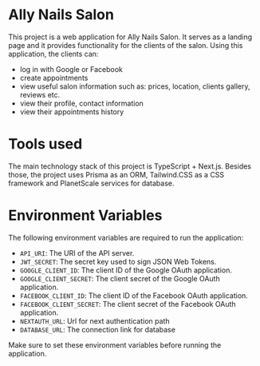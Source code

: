 # Ally Nails Salon

This project is a web application for Ally Nails Salon. 
It serves as a landing page and it provides functionality for the clients of the salon.
Using this application, the clients can:
 - log in with Google or Facebook
 - create appointments
 - view useful salon information such as: prices, location, clients gallery, reviews etc.
 - view their profile, contact information
 - view their appointments history

# Tools used

The main technology stack of this project is TypeScript + Next.js. 
Besides those, the project uses Prisma as an ORM, Tailwind.CSS as a CSS framework and 
PlanetScale services for database.

# Environment Variables

The following environment variables are required to run the application:

- `API_URI`: The URI of the API server.
- `JWT_SECRET`: The secret key used to sign JSON Web Tokens.
- `GOOGLE_CLIENT_ID`: The client ID of the Google OAuth application.
- `GOOGLE_CLIENT_SECRET`: The client secret of the Google OAuth application.
- `FACEBOOK_CLIENT_ID`: The client ID of the Facebook OAuth application.
- `FACEBOOK_CLIENT_SECRET`: The client secret of the Facebook OAuth application.
- `NEXTAUTH_URL`: Url for next authentication path
- `DATABASE_URL`: The connection link for database

Make sure to set these environment variables before running the application.
